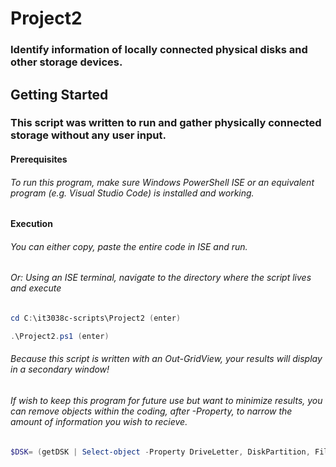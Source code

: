 # Project2
### Identify information of locally connected physical disks and other storage devices.

## Getting Started
### This script was written to run and gather physically connected storage without any user input.

#### Prerequisites
###### To run this program, make sure Windows PowerShell ISE or an equivalent program (e.g. Visual Studio Code) is installed and working. 

#### Execution
###### You can either copy, paste the entire code in ISE and run.
###### Or: Using an ISE terminal, navigate to the directory where the script lives and execute
```Powershell
cd C:\it3038c-scripts\Project2 (enter)
```
```Powershell
.\Project2.ps1 (enter)
```
###### Because this script is written with an *Out-GridView*, your results will display in a secondary window!

###### If wish to keep this program for future use but want to minimize results, you can remove objects within the coding, after *-Property*, to narrow the amount of information you wish to recieve.
```PowerShell
$DSK= (getDSK | Select-object -Property DriveLetter, DiskPartition, FileSystem, Status, VolumeName, Description, DiskSizeGB, FreeSpaceGB , PercentageFree, DiskModel);
``` 

